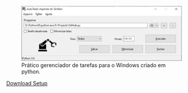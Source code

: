 <figure>
  <img src="AutoTasks.tif" alt="Autotasks">	
  <figcaption>Prático gerenciador de tarefas para o Windows criado em python.</figcaption>
</figure>
<p></p>
<a href="https://datazeus.com.br/gcc.php?file=autotasks-3.0.7-exe.win-amd64-3.8.exe">Download Setup</a>
